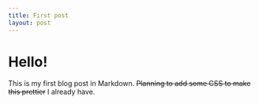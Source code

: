 ```yaml
---
title: First post
layout: post
---
```

# Hello!
This is my first blog post in Markdown. ~~Planning to add some CSS to make this prettier~~ I already have.
